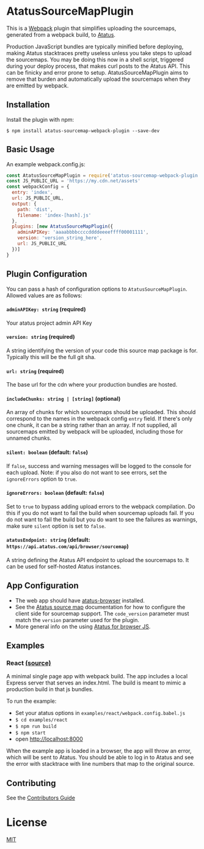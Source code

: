AtatusSourceMapPlugin
========================

This is a [Webpack](https://webpack.github.io) plugin that simplifies uploading the sourcemaps,
generated from a webpack build, to [Atatus](https://atatus.com).

Production JavaScript bundles are typically minified before deploying,
making Atatus stacktraces pretty useless unless you take steps to upload the sourcemaps.
You may be doing this now in a shell script, triggered during your deploy process,
that makes curl posts to the Atatus API. This can be finicky and error prone to setup.
AtatusSourceMapPlugin aims to remove that burden and automatically upload the sourcemaps when they are emitted by webpack.

## Installation
Install the plugin with npm:
```shell
$ npm install atatus-sourcemap-webpack-plugin --save-dev
```

## Basic Usage
An example webpack.config.js:
```javascript
const AtatusSourceMapPlugin = require('atatus-sourcemap-webpack-plugin')
const JS_PUBLIC_URL = 'https://my.cdn.net/assets'
const webpackConfig = {
  entry: 'index',
  url: JS_PUBLIC_URL,
  output: {
    path: 'dist',
    filename: 'index-[hash].js'
  },
  plugins: [new AtatusSourceMapPlugin({
    adminAPIKey: 'aaaabbbbccccddddeeeeffff00001111',
    version: 'version_string_here',
    url: JS_PUBLIC_URL
  })]
}
```

## Plugin Configuration
You can pass a hash of configuration options to `AtatusSourceMapPlugin`.
Allowed values are as follows:

#### `adminAPIKey: string` **(required)**
Your atatus project admin API Key

#### `version: string` **(required)**
A string identifying the version of your code this source map package is for. Typically this will be the full git sha.

#### `url: string` **(required)**
The base url for the cdn where your production bundles are hosted.

#### `includeChunks: string | [string]` **(optional)**
An array of chunks for which sourcemaps should be uploaded. This should correspond to the names in the webpack config `entry` field. If there's only one chunk, it can be a string rather than an array. If not supplied, all sourcemaps emitted by webpack will be uploaded, including those for unnamed chunks.

#### `silent: boolean` **(default: `false`)**
If `false`, success and warning messages will be logged to the console for each upload. Note: if you also do not want to see errors, set the `ignoreErrors` option to `true`.

#### `ignoreErrors: boolean` **(default: `false`)**
Set to `true` to bypass adding upload errors to the webpack compilation. Do this if you do not want to fail the build when sourcemap uploads fail. If you do not want to fail the build but you do want to see the failures as warnings, make sure `silent` option is set to `false`.

#### `atatusEndpoint: string` **(default: `https://api.atatus.com/api/browser/sourcemap`)**
A string defining the Atatus API endpoint to upload the sourcemaps to. It can be used for self-hosted Atatus instances.

## App Configuration
- The web app should have [atatus-browser](https://github.com/atatus/atatus-js) installed.
- See the [Atatus source map](https://www.atatus.com/docs/api/sourcemap) documentation
  for how to configure the client side for sourcemap support.
  The `code_version` parameter must match the `version` parameter used for the plugin.
- More general info on the using [Atatus for browser JS](https://www.atatus.com/docs/platforms/javascript).

## Examples
### React [(source)](https://github.com/atatus/atatus-sourcemap-webpack-plugin/tree/master/examples/react)
A minimal single page app with webpack build. The app includes a local Express server that
serves an index.html. The build is meant to mimic a production build in that js bundles.

To run the example:

  - Set your atatus options in `examples/react/webpack.config.babel.js`
  - `$ cd examples/react`
  - `$ npm run build`
  - `$ npm start`
  - open [http://localhost:8000](http://localhost:8000/)

  When the example app is loaded in a browser,
  the app will throw an error, which will be sent to Atatus.
  You should be able to log in to Atatus and see the error with stacktrace
  with line numbers that map to the original source.

## Contributing
See the [Contributors Guide](/CONTRIBUTING.md)

# License
[MIT](/LICENSE.md)
